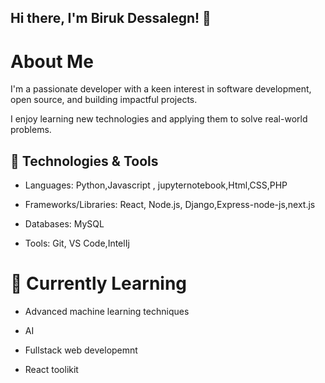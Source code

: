 ## Hi there, I'm Biruk Dessalegn! 👋

# About Me


 I'm a passionate developer with a keen interest in software development, open source, and building impactful projects. 


I enjoy learning new technologies and applying them to solve real-world problems.


## 🔧 Technologies & Tools



- Languages: Python,Javascript , jupyternotebook,Html,CSS,PHP


- Frameworks/Libraries: React, Node.js, Django,Express-node-js,next.js


- Databases: MySQL


- Tools: Git, VS Code,IntelIj


# 🌱 Currently Learning


-  Advanced machine learning techniques
-  AI
-  Fullstack web developemnt

-  React toolikit
